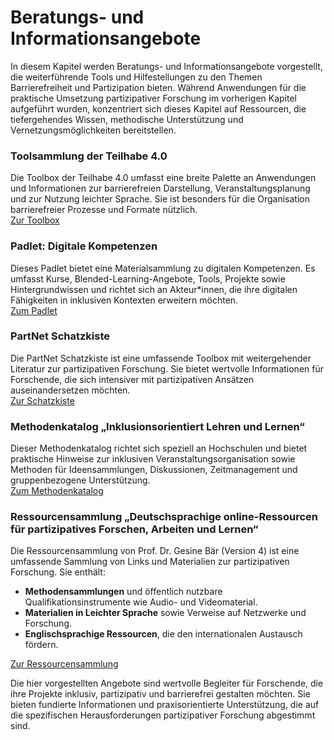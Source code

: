 # Beratungs- und Informationsangebote

In diesem Kapitel werden Beratungs- und Informationsangebote vorgestellt, die weiterführende Tools und Hilfestellungen zu den Themen Barrierefreiheit und Partizipation bieten. Während Anwendungen für die praktische Umsetzung partizipativer Forschung im vorherigen Kapitel aufgeführt wurden, konzentriert sich dieses Kapitel auf Ressourcen, die tiefergehendes Wissen, methodische Unterstützung und Vernetzungsmöglichkeiten bereitstellen.

### Toolsammlung der Teilhabe 4.0

Die Toolbox der Teilhabe 4.0 umfasst eine breite Palette an Anwendungen und Informationen zur barrierefreien Darstellung, Veranstaltungsplanung und zur Nutzung leichter Sprache. Sie ist besonders für die Organisation barrierefreier Prozesse und Formate nützlich.  
[Zur Toolbox](https://toolbox.teilhabe4punkt0.de/)

### Padlet: Digitale Kompetenzen

Dieses Padlet bietet eine Materialsammlung zu digitalen Kompetenzen. Es umfasst Kurse, Blended-Learning-Angebote, Tools, Projekte sowie Hintergrundwissen und richtet sich an Akteur\*innen, die ihre digitalen Fähigkeiten in inklusiven Kontexten erweitern möchten.  
[Zum Padlet](https://awobv.padlet.org/werkzeugkasten/digitale-kompetenzen-materialsammlung-7ghbg6k7o80iovo9)

### PartNet Schatzkiste

Die PartNet Schatzkiste ist eine umfassende Toolbox mit weitergehender Literatur zur partizipativen Forschung. Sie bietet wertvolle Informationen für Forschende, die sich intensiver mit partizipativen Ansätzen auseinandersetzen möchten.  
[Zur Schatzkiste](http://partnet-gesundheit.de/materialien/)

### Methodenkatalog „Inklusionsorientiert Lehren und Lernen“

Dieser Methodenkatalog richtet sich speziell an Hochschulen und bietet praktische Hinweise zur inklusiven Veranstaltungsorganisation sowie Methoden für Ideensammlungen, Diskussionen, Zeitmanagement und gruppenbezogene Unterstützung.  
[Zum Methodenkatalog](https://pub.ub.tu-dortmund.de/en/publisso_gold/publishing/books/overview/2/13/overview%20chapters)

### Ressourcensammlung „Deutschsprachige online-Ressourcen für partizipatives Forschen, Arbeiten und Lernen“

Die Ressourcensammlung von Prof. Dr. Gesine Bär (Version 4\) ist eine umfassende Sammlung von Links und Materialien zur partizipativen Forschung. Sie enthält:

* **Methodensammlungen** und öffentlich nutzbare Qualifikationsinstrumente wie Audio- und Videomaterial.  
* **Materialien in Leichter Sprache** sowie Verweise auf Netzwerke und Forschung.  
* **Englischsprachige Ressourcen**, die den internationalen Austausch fördern.

[Zur Ressourcensammlung](http://partnet-gesundheit.de/wp-content/uploads/2024/01/PartNet_-Ressourcensammlung_V_4_2023-1.pdf)

Die hier vorgestellten Angebote sind wertvolle Begleiter für Forschende, die ihre Projekte inklusiv, partizipativ und barrierefrei gestalten möchten. Sie bieten fundierte Informationen und praxisorientierte Unterstützung, die auf die spezifischen Herausforderungen partizipativer Forschung abgestimmt sind.
